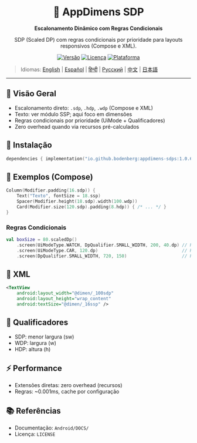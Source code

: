 <div align="center">
    <h1>📐 AppDimens SDP</h1>
    <p><strong>Escalonamento Dinâmico com Regras Condicionais</strong></p>
    <p>SDP (Scaled DP) com regras condicionais por prioridade para layouts responsivos (Compose e XML).</p>

[![Versão](https://img.shields.io/badge/version-1.0.6-blue.svg)](https://github.com/bodenberg/appdimens/releases)
[![Licença](https://img.shields.io/badge/license-Apache%202.0-green.svg)](../../../LICENSE)
[![Plataforma](https://img.shields.io/badge/platform-Android%2021+-orange.svg)](https://developer.android.com/)
</div>

> Idiomas: [English](../../../../Android/appdimens_sdps/README.md) | [Español](../../es/Android/appdimens_sdps/README.md) | [हिन्दी](../../hi/Android/appdimens_sdps/README.md) | [Русский](../../ru/Android/appdimens_sdps/README.md) | [中文](../../zh/Android/appdimens_sdps/README.md) | [日本語](../../ja/Android/appdimens_sdps/README.md)

---

## 🎯 Visão Geral

- Escalonamento direto: `.sdp`, `.hdp`, `.wdp` (Compose e XML)
- Texto: ver módulo SSP; aqui foco em dimensões
- Regras condicionais por prioridade (UiMode + Qualificadores)
- Zero overhead quando via recursos pré-calculados

## 🚀 Instalação
```kotlin
dependencies { implementation("io.github.bodenberg:appdimens-sdps:1.0.6") }
```

## 🎨 Exemplos (Compose)
```kotlin
Column(Modifier.padding(16.sdp)) {
    Text("Texto", fontSize = 18.ssp)
    Spacer(Modifier.height(18.sdp).width(100.wdp))
    Card(Modifier.size(120.sdp).padding(8.hdp)) { /* ... */ }
}
```

### Regras Condicionais
```kotlin
val boxSize = 80.scaledDp()
    .screen(UiModeType.WATCH, DpQualifier.SMALL_WIDTH, 200, 40.dp) // P1
    .screen(UiModeType.CAR, 120.dp)                                // P2
    .screen(DpQualifier.SMALL_WIDTH, 720, 150)                     // P3
```

## 📄 XML
```xml
<TextView
    android:layout_width="@dimen/_100sdp"
    android:layout_height="wrap_content"
    android:textSize="@dimen/_16ssp" />
```

## 📐 Qualificadores
- SDP: menor largura (sw)
- WDP: largura (w)
- HDP: altura (h)

## ⚡ Performance
- Extensões diretas: zero overhead (recursos)
- Regras: ~0.001ms, cache por configuração

## 📚 Referências
- Documentação: `Android/DOCS/`
- Licença: `LICENSE`

